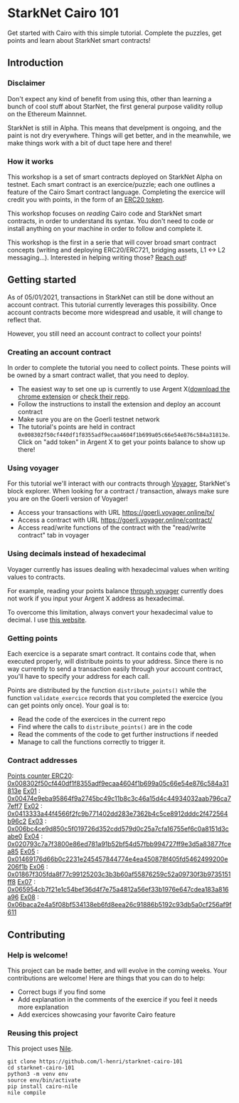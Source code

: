 # StarkNet Cairo 101
Get started with Cairo with this simple tutorial. Complete the puzzles, get points and learn about StarkNet smart contracts!

## Introduction
### Disclaimer
Don't expect any kind of benefit from using this, other than learning a bunch of cool stuff about StarNet, the first general purpose validity rollup on the Ethereum Mainnnet. 

StarkNet is still in Alpha. This means that develpment is ongoing, and the paint is not dry everywhere. Things will get better, and in the meanwhile, we make things work with a bit of duct tape here and there!

### How it works
This workshop is a set of smart contracts deployed on StarkNet Alpha on testnet. Each smart contract is an exercice/puzzle; each one outlines a feature of the Cairo Smart contract language. Completing the exercice will credit you with points, in the form of an [ERC20 token](contracts/token/TDERC20.cairo).

This workshop focuses on *reading* Cairo code and StarkNet smart contracts, in order to understand its syntax. You don't need to code or install anything on your machine in order to follow and complete it.

This workshop is the first in a serie that will cover broad smart contract concepts (writing and deploying ERC20/ERC721, bridging assets, L1 <-> L2 messaging...). 
Interested in helping writing those? [Reach out](https://twitter.com/HenriLieutaud)!

## Getting started
As of 05/01/2021, transactions in StarkNet can still be done without an account contract. This tutorial currently leverages this possibility. Once account contracts become more widespread and usable, it will change to reflect that.

However, you still need an account contract to collect your points!

### Creating an account contract
In order to complete the tutorial you need to collect points. These points will be owned by a smart contract wallet, that you need to deploy.
- The easiest way to set one up is currently to use Argent X([download the chrome extension](https://chrome.google.com/webstore/detail/argent-x-starknet-wallet/dlcobpjiigpikoobohmabehhmhfoodbb/) or [check their repo](https://github.com/argentlabs/argent-x). 
- Follow the instructions to install the extension and deploy an account contract 
- Make sure you are on the Goerli testnet network
- The tutorial's points are held in contract `0x008302f50cf440df1f8355adf9ecaa4604f1b699a05c66e54e876c584a31813e`. Click on "add token" in Argent X to get your points balance to show up there!

### Using voyager
For this tutorial we'll interact with our contracts through [Voyager](https://goerli.voyager.online/), StarkNet's block explorer. When looking for a contract / transaction, always make sure you are on the Goerli version of Voyager!
- Access your transactions with URL https://goerli.voyager.online/tx/<your tx hash>
- Access a contract with URL https://goerli.voyager.online/contract/<your contract address>
- Access read/write functions of the contract with the "read/write contract" tab in voyager

### Using decimals instead of hexadecimal
Voyager currently has issues dealing with hexadecimal values when writing values to contracts. 

For example, reading your points balance [through voyager](https://goerli.voyager.online/contract/0x008302f50cf440df1f8355adf9ecaa4604f1b699a05c66e54e876c584a31813e#readContract) currently does not work if you input your Argent X address as hexadecimal.

To overcome this limitation, always convert your hexadecimal value to decimal. I use [this website](https://www.rapidtables.com/convert/number/hex-to-decimal.html).

### Getting points
Each exercice is a separate smart contract. It contains code that, when executed properly, will distribute points to your address. Since there is no way currently to send a transaction easily through your account contract, you'll have to specify your address for each call.

Points are distributed by the function `distribute_points()` while the function `validate_exercice` records that you completed the exercice (you can get points only once). Your goal is to: 
- Read the code of the exercices in the current repo
- Find where the calls to `distribute_points()` are in the code
- Read the comments of the code to get further instructions if needed
- Manage to call the functions correctly to trigger it.

### Contract addresses 
[Points counter ERC20](contracts/token/TDERC20.cairo):  [0x008302f50cf440df1f8355adf9ecaa4604f1b699a05c66e54e876c584a31813e](https://goerli.voyager.online/contract/0x008302f50cf440df1f8355adf9ecaa4604f1b699a05c66e54e876c584a31813e)
[Ex01](contracts/ex01.cairo) : [0x00474e9eba95864f9a2745bc49c11b8c3c46a15d4c44934032aab796ca77eff7](https://goerli.voyager.online/contract/0x00474e9eba95864f9a2745bc49c11b8c3c46a15d4c44934032aab796ca77eff7)
[Ex02](contracts/ex02.cairo) : [0x0413333a44f4566f2fc9b771402dd283e7362b4c5ce8912dddc2f472564b96c2](https://goerli.voyager.online/contract/0x0413333a44f4566f2fc9b771402dd283e7362b4c5ce8912dddc2f472564b96c2)
[Ex03](contracts/ex03.cairo) : [0x006bc4ce9d850c5f019726d352cdd579d0c25a7cfa16755ef6c0a8151d3cabe0](https://goerli.voyager.online/contract/0x006bc4ce9d850c5f019726d352cdd579d0c25a7cfa16755ef6c0a8151d3cabe0)
[Ex04](contracts/ex04.cairo) : [0x020793c7a7f3800e86ed781a91b52bf54d57fbb994727ff9e3d5a83877fcea85](https://goerli.voyager.online/contract/0x020793c7a7f3800e86ed781a91b52bf54d57fbb994727ff9e3d5a83877fcea85)
[Ex05](contracts/ex05.cairo) : [0x01469176d66b0c2231e245457844774e4ea450878f405fd5462499200e206f1b](https://goerli.voyager.online/contract/0x01469176d66b0c2231e245457844774e4ea450878f405fd5462499200e206f1b)
[Ex06](contracts/ex06.cairo) : [0x01867f305fda8f77c99125203c3b3b60af55876259c52a09730f3b9735151ff8](https://goerli.voyager.online/contract/0x01867f305fda8f77c99125203c3b3b60af55876259c52a09730f3b9735151ff8)
[Ex07](contracts/ex07.cairo) : [0x065954cb7f21e1c54bef36d4f7e75a4812a56ef33b1976e647cdea183a816a96](https://goerli.voyager.online/contract/0x065954cb7f21e1c54bef36d4f7e75a4812a56ef33b1976e647cdea183a816a96)
[Ex08](contracts/ex08.cairo) : [0x06baca2e4a5f08bf534138eb6fd8eea26c91886b5192c93db5a0cf256af9f611](https://goerli.voyager.online/contract/0x06baca2e4a5f08bf534138eb6fd8eea26c91886b5192c93db5a0cf256af9f611)


## Contributing
### Help is welcome!
This project can be made better, and will evolve in the coming weeks. Your contributions are welcome! Here are things that you can do to help:
- Correct bugs if you find some
- Add explanation in the comments of the exercice if you feel it needs more explanation
- Add exercices showcasing your favorite Cairo feature

### Reusing this project
This project uses [Nile](https://github.com/OpenZeppelin/nile).
```
git clone https://github.com/l-henri/starknet-cairo-101
cd starknet-cairo-101
python3 -m venv env
source env/bin/activate
pip install cairo-nile
nile compile
```

